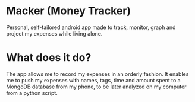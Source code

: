 # Macker (Money Tracker)
Personal, self-tailored android app made to track, monitor, graph and project my expenses while living alone.

# What does it do?
The app allows me to record my expenses in an orderly fashion. It enables me to push my expenses with names, tags, time and amount spent to a MongoDB database from my phone, to be later analyzed on my computer from a python script.
